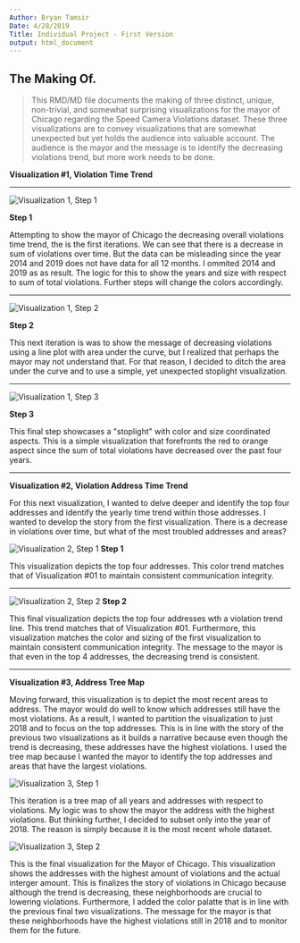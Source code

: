 ```yaml
---
Author: Bryan Tamsir
Date: 4/28/2019
Title: Individual Project - First Version
output: html_document
---
```


## The Making Of. 

> This RMD/MD file documents the making of three distinct, unique, non-trivial, and somewhat surprising visualizations for the mayor of Chicago regarding the Speed Camera Violations dataset. These three visualizations are to convey visualizations that are somewhat unexpected but yet holds the audience into valuable account. The audience is the mayor and the message is to identify the decreasing violations trend, but more work needs to be done.

**Visualization #1, Violation Time Trend** 
*** 

![Visualization 1, Step 1](https://github.com/btamsir/Data-Visualizations/blob/master/V1s1.png)


**Step 1** 

Attempting to show the mayor of Chicago the decreasing overall violations time trend, the is the first iterations. We can see that there is a decrease in sum of violations over time. But the data can be misleading since the year 2014 and 2019 does not have data for all 12 months. I ommited 2014 and 2019 as as result. The logic for this to show the years and size with respect to sum of total violations. Further steps will change the colors accordingly. 

***

![Visualization 1, Step 2](https://github.com/btamsir/Data-Visualizations/blob/master/V1S2.png)

**Step 2** 

This next iteration is was to show the message of decreasing violations using a line plot with area under the curve, but I realized that perhaps the mayor may not understand that. For that reason, I decided to ditch the area under the curve and to use a simple, yet unexpected stoplight visualization. 

***

![Visualization 1, Step 3](https://github.com/btamsir/Data-Visualizations/blob/master/V1S3.png)

**Step 3** 

This final step showcases a "stoplight" with color and size coordinated aspects. This is a simple visualization that forefronts the red to orange aspect since the sum of total violations have decreased over the past four years. 

*** 

**Visualization #2, Violation Address Time Trend** 

For this next visualization, I wanted to delve deeper and identify the top four addresses and identify the yearly time trend within those addresses. I wanted to develop the story from the first visualization. There is a decrease in violations over time, but what of the most troubled addresses and areas? 

![Visualization 2, Step 1](https://github.com/btamsir/Data-Visualizations/blob/master/V2S2.png)
**Step 1**

This visualization depicts the top four addresses. This color trend matches that of Visualization #01 to maintain consistent communication integrity. 

*** 

![Visualization 2, Step 2](https://github.com/btamsir/Data-Visualizations/blob/master/V2S3.png)
**Step 2**

This final visualization depicts the top four addresses wth a violation trend line. This trend matches that of Visualization #01. Furthermore, this visualization matches the color and sizing of the first visualization to maintain consistent communication integrity. The message to the mayor is that even in the top 4 addresses, the decreasing trend is consistent. 

***

**Visualization #3, Address Tree Map** 

Moving forward, this visualization is to depict the most recent areas to address. The mayor would do well to know which addresses still have the most violations. As a result, I wanted to partition the visualization to just 2018 and to focus on the top addresses. This is in line with the story of the previous two visualizations as it builds a narrative because even though the trend is decreasing, these addresses have the highest violations. I used the tree map because I wanted the mayor to identify the top addresses and areas that have the largest violations. 

![Visualization 3, Step 1](https://github.com/btamsir/Data-Visualizations/blob/master/V3S2.png)

This iteration is a tree map of all years and addresses with respect to violations. My logic was to show the mayor the address with the highest violations. But thinking further, I decided to subset only into the year of 2018. The reason is simply because it is the most recent whole dataset. 


![Visualization 3, Step 2](https://github.com/btamsir/Data-Visualizations/blob/master/V3S3.png)

This is the final visualization for the Mayor of Chicago. This visualization shows the addresses with the highest amount of violations and the actual interger amount. This is finalizes the story of violations in Chicago because although the trend is decreasing, these neighborhoods are crucial to lowering violations. Furthermore, I added the color palatte that is in line with the previous final two visualizations. The message for the mayor is that these neighborhoods have the highest violations still in 2018 and to monitor them for the future. 



